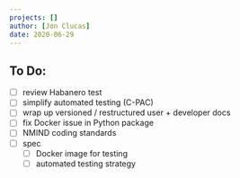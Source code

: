 ```yaml
---
projects: []
author: [Jon Clucas]
date: 2020-06-29
---
```


## To Do:
- [ ] review Habanero test
- [ ] simplify automated testing (C-PAC)
- [ ] wrap up versioned / restructured user + developer docs
- [ ] fix Docker issue in Python package
- [ ] NMIND coding standards
- [ ] spec
   - [ ] Docker image for testing
   - [ ] automated testing strategy

<!--more-->
